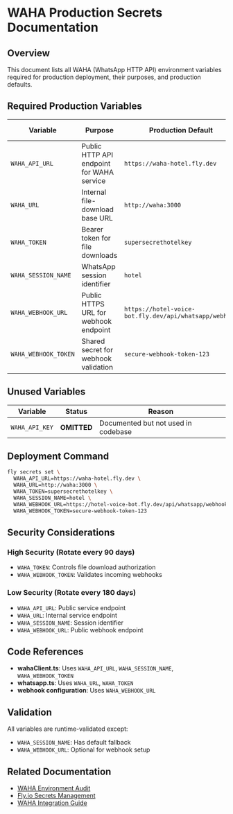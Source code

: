 # WAHA Production Secrets Documentation

## Overview

This document lists all WAHA (WhatsApp HTTP API) environment variables required for production deployment, their purposes, and production defaults.

## Required Production Variables

| Variable | Purpose | Production Default | Security Level | Code Usage |
|----------|---------|-------------------|----------------|-------------|
| `WAHA_API_URL` | Public HTTP API endpoint for WAHA service | `https://waha-hotel.fly.dev` | Low | Required - wahaClient.ts initialization |
| `WAHA_URL` | Internal file-download base URL | `http://waha:3000` | Low | Required - media retrieval in whatsapp.ts |
| `WAHA_TOKEN` | Bearer token for file downloads | `supersecrethotelkey` | High | Required - Authorization header |
| `WAHA_SESSION_NAME` | WhatsApp session identifier | `hotel` | Low | Optional - defaults to 'default' |
| `WAHA_WEBHOOK_URL` | Public HTTPS URL for webhook endpoint | `https://hotel-voice-bot.fly.dev/api/whatsapp/webhook` | Low | Optional - webhook configuration |
| `WAHA_WEBHOOK_TOKEN` | Shared secret for webhook validation | `secure-webhook-token-123` | High | Required - webhook verification |

## Unused Variables

| Variable | Status | Reason |
|----------|--------|--------|
| `WAHA_API_KEY` | **OMITTED** | Documented but not used in codebase |

## Deployment Command

```bash
fly secrets set \
  WAHA_API_URL=https://waha-hotel.fly.dev \
  WAHA_URL=http://waha:3000 \
  WAHA_TOKEN=supersecrethotelkey \
  WAHA_SESSION_NAME=hotel \
  WAHA_WEBHOOK_URL=https://hotel-voice-bot.fly.dev/api/whatsapp/webhook \
  WAHA_WEBHOOK_TOKEN=secure-webhook-token-123
```

## Security Considerations

### High Security (Rotate every 90 days)

- `WAHA_TOKEN`: Controls file download authorization
- `WAHA_WEBHOOK_TOKEN`: Validates incoming webhooks

### Low Security (Rotate every 180 days)

- `WAHA_API_URL`: Public service endpoint
- `WAHA_URL`: Internal service endpoint  
- `WAHA_SESSION_NAME`: Session identifier
- `WAHA_WEBHOOK_URL`: Public webhook endpoint

## Code References

- **wahaClient.ts**: Uses `WAHA_API_URL`, `WAHA_SESSION_NAME`, `WAHA_WEBHOOK_TOKEN`
- **whatsapp.ts**: Uses `WAHA_URL`, `WAHA_TOKEN`
- **webhook configuration**: Uses `WAHA_WEBHOOK_URL`

## Validation

All variables are runtime-validated except:

- `WAHA_SESSION_NAME`: Has default fallback
- `WAHA_WEBHOOK_URL`: Optional for webhook setup

## Related Documentation

- [WAHA Environment Audit](./waha-env-audit.md)
- [Fly.io Secrets Management](./SECRETS_FLY.md)
- [WAHA Integration Guide](../packages/api/docs/WAHA_INTEGRATION.md)
